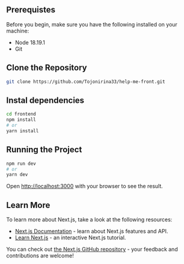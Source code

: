## Prerequistes
Before you begin, make sure you have the following installed on your machine:

- Node 18.19.1
- Git

## Clone the Repository
```bash
git clone https://github.com/Tojonirina33/help-me-front.git
```

## Instal dependencies

```bash
cd frontend
npm install
# or
yarn install
```

## Running the Project
```bash
npm run dev
# or
yarn dev
```

Open [http://localhost:3000](http://localhost:3000) with your browser to see the result.

## Learn More

To learn more about Next.js, take a look at the following resources:

- [Next.js Documentation](https://nextjs.org/docs) - learn about Next.js features and API.
- [Learn Next.js](https://nextjs.org/learn) - an interactive Next.js tutorial.

You can check out [the Next.js GitHub repository](https://github.com/vercel/next.js/) - your feedback and contributions are welcome!
